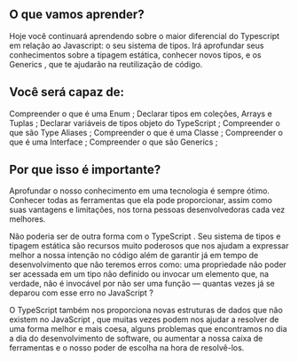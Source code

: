 ## O que vamos aprender?
Hoje você continuará aprendendo sobre o maior diferencial do Typescript em relação ao Javascript: o seu sistema de tipos. Irá aprofundar seus conhecimentos sobre a tipagem estática, conhecer novos tipos, e os Generics , que te ajudarão na reutilização de código.

## Você será capaz de:
Compreender o que é uma Enum ;
Declarar tipos em coleções, Arrays e Tuplas ;
Declarar variáveis de tipos objeto do TypeScript ;
Compreender o que são Type Aliases ;
Compreender o que é uma Classe ;
Compreender o que é uma Interface ;
Compreender o que são Generics ;

## Por que isso é importante?

Aprofundar o nosso conhecimento em uma tecnologia é sempre ótimo. Conhecer todas as ferramentas que ela pode proporcionar, assim como suas vantagens e limitações, nos torna pessoas desenvolvedoras cada vez melhores.

Não poderia ser de outra forma com o TypeScript . Seu sistema de tipos e tipagem estática são recursos muito poderosos que nos ajudam a expressar melhor a nossa intenção no código além de garantir já em tempo de desenvolvimento que não teremos erros como: uma propriedade não poder ser acessada em um tipo não definido ou invocar um elemento que, na verdade, não é invocável por não ser uma função — quantas vezes já se deparou com esse erro no JavaScript ?

O TypeScript também nos proporciona novas estruturas de dados que não existem no JavaScript , que muitas vezes podem nos ajudar a resolver de uma forma melhor e mais coesa, alguns problemas que encontramos no dia a dia do desenvolvimento de software, ou aumentar a nossa caixa de ferramentas e o nosso poder de escolha na hora de resolvê-los.
